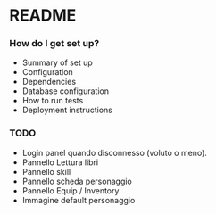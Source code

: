 # README #

### How do I get set up? ###

* Summary of set up
* Configuration
* Dependencies
* Database configuration
* How to run tests
* Deployment instructions


### TODO ###

* Login panel quando disconnesso (voluto o meno).
* Pannello Lettura libri
* Pannello skill
* Pannello scheda personaggio
* Pannello Equip / Inventory
* Immagine default personaggio